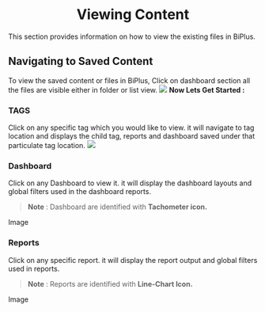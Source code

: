 


<center><h1>Viewing Content</h1></center>

This section provides information on how to view the existing files in BiPlus.

## Navigating to Saved Content 

To view the saved content or files in BiPlus, Click on dashboard section all the files are visible either in folder or list view.
![
](https://raw.githubusercontent.com/sv18042016/fp1/65a7a2016e969da008299fa05bf06e3a17cffa5d/images/view_content.png)
**Now Lets Get Started :**

### TAGS
Click on any specific tag which you would like to view. it will navigate to tag location and displays the child tag, reports and dashboard saved under that particulate tag location.
![
](https://raw.githubusercontent.com/sv18042016/fp1/65a7a2016e969da008299fa05bf06e3a17cffa5d/images/tag.png)

### Dashboard

 Click on any Dashboard to view it. it will display the dashboard layouts and global filters used in the dashboard reports.
> **Note** : Dashboard are identified with **Tachometer icon.**

Image


 ### Reports
 Click on any specific report. it will display the report output and global filters used in reports.
> **Note** : Reports are identified with **Line-Chart Icon.**


Image




<!--stackedit_data:
eyJoaXN0b3J5IjpbMTI3MzI5OTY2NCwtMTgxMzE0MDE3OSwxMT
U5NjQzNDkwLDExOTUyNTM1MTEsNzAxNDc5MDQyLDE1MzY0Njky
NDgsLTc5NDMzOTMxNCwxNDY0NzQ4MjQwLC04MDA4NjczODQsND
k3OTYzMDI5LDEwMDY4ODA4NjYsMTI4NDU3NDQ1NywyMDAxMTYy
OTc4LC0xMTAxMDg4OTcyLDE1NzM5NDU1NzBdfQ==
-->